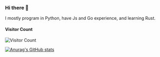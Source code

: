 ### Hi there 👋

I mostly program in Python, have Js and Go experience, and learning Rust.

#### Visitor Count
![Visitor Count](https://profile-counter.glitch.me/vvanglro/count.svg)

[![Anurag's GitHub stats](https://github-readme-stats.vercel.app/api?username=vvanglro&show_icons=true&theme=dracula)](https://github.com/vvanglro/vvanglro)

<!-- [![Top Langs](https://github-readme-stats.vercel.app/api/top-langs/?username=vvanglro&layout=compact&theme=dracula&card_width=445)]([https://github.com/anuraghazra/github-readme-stats](https://github.com/vvanglro/vvanglro)) -->




<!--
**vvanglro/vvanglro** is a ✨ _special_ ✨ repository because its `README.md` (this file) appears on your GitHub profile.

Here are some ideas to get you started:

- 🔭 I’m currently working on ...
- 🌱 I’m currently learning ...
- 👯 I’m looking to collaborate on ...
- 🤔 I’m looking for help with ...
- 💬 Ask me about ...
- 📫 How to reach me: ...
- 😄 Pronouns: ...
- ⚡ Fun fact: ...
-->
